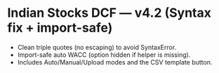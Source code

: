 # Indian Stocks DCF — v4.2 (Syntax fix + import-safe)

- Clean triple quotes (no escaping) to avoid SyntaxError.  
- Import-safe auto WACC (option hidden if helper is missing).  
- Includes Auto/Manual/Upload modes and the CSV template button.